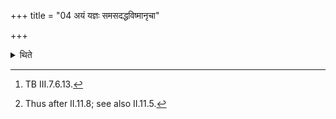 +++
title = "04 अयं यज्ञः समसदद्धविष्मानृचा"

+++

<details><summary>थिते</summary>

4. With ayaṁ yajñaḥ samasadat...[^1] (he touches) all the oblation-materials (after they have been placed).[^2]  

[^1]: TB III.7.6.13.  

[^2]: Thus after II.11.8; see also II.11.5.
</details>
